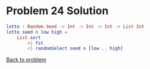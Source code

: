 # Problem 24 Solution

```elm
lotto : Random.Seed -> Int -> Int -> Int -> List Int
lotto seed n low high =
    List.sort 
        <| fst 
        <| randomSelect seed n [low .. high] 

```

[Back to problem](../p/p24.md)